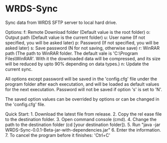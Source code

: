 # WRDS-Sync
Sync data from WRDS SFTP server to local hard drive.

Options:
	f: Remote Download folder (Default value is the root folder)
	o: Output path (Default value is the current folder)
	u: User name (If not specified, you will be asked later)
	p: Password (If not specified, you will be asked later)
	s: Save password (N for not saving, otherwise save)
	r: WinRAR path (The path to WinRAR folder. The default vale is 'C:\\Program Files\\WinRAR'. With it the downloaded data will be compressed, and its size will be reduced by upto 90% depending on data types.)
 	n: Update the current sync.
 	
 	
All options except password will be saved in the 'config.cfg' file under the program folder after each executation, and will be loaded as default values for the next executation. Password will not be saved if option 's' is set to 'N'. 

The saved option values can be overrided by options or can be changed in the 'config.cfg' file. 

 


Quick Start:
	1. Download the latest file from release.
 	2. Copy the rel	ease file to the destination folder.
 	3. Open command console (cmd).
 	4. Change the path to the destination folder (cd [your destination folder]).
 	5. Run "java -jar WRDS-Sync-0.0.1-Beta-jar-with-dependencies.jar"
 	6. Enter the information. 
 	7. To cancel the program before it finishes: 'Ctrl+C'
 	

 	